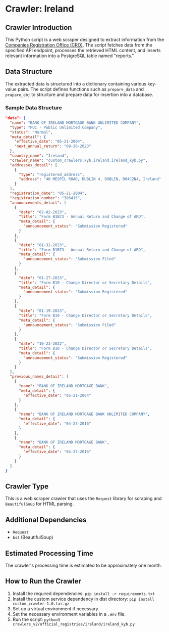 # Crawler: Ireland

## Crawler Introduction
This Python script is a web scraper designed to extract information from the [Companies Registration Office (CRO)](https://core.cro.ie/). The script fetches data from the specified API endpoint, processes the retrieved HTML content, and inserts relevant information into a PostgreSQL table named "reports."

## Data Structure
The extracted data is structured into a dictionary containing various key-value pairs. The script defines functions such as `prepare_data` and `prapare_obj` to structure and prepare data for insertion into a database.

### Sample Data Structure
```json
"data": {
  "name": "BANK OF IRELAND MORTGAGE BANK UNLIMITED COMPANY",
  "type": "PUC - Public Unlimited Company",
  "status": "Normal",
  "meta_detail": {
    "effective_date": "05-21-2004",
    "next_annual_return": "09-30-2023"
  },
  "country_name": "Ireland",
  "crawler_name": "custom_crawlers.kyb.ireland.ireland_kyb.py",
  "addresses_detail": [
    {
      "type": "registered_address",
      "address": "40 MESPIL ROAD, DUBLIN 4, DUBLIN, D04C2N4, Ireland"
    }
  ],
  "registration_date": "05-21-2004",
  "registration_number": "386415",
  "announcements_detail": [
    {
      "date": "02-02-2023",
      "title": "Form B1B73 - Annual Return and Change of ARD",
      "meta_detail": {
        "announcement_status": "Submission Registered"
      }
    },
    {
      "date": "01-31-2023",
      "title": "Form B1B73 - Annual Return and Change of ARD",
      "meta_detail": {
        "announcement_status": "Submission Filed"
      }
    },
    {
      "date": "01-27-2023",
      "title": "Form B10 - Change Director or Secretary Details",
      "meta_detail": {
        "announcement_status": "Submission Registered"
      }
    },
    {
      "date": "01-19-2023",
      "title": "Form B10 - Change Director or Secretary Details",
      "meta_detail": {
        "announcement_status": "Submission Filed"
      }
    },
    {
      "date": "10-23-2022",
      "title": "Form B10 - Change Director or Secretary Details",
      "meta_detail": {
        "announcement_status": "Submission Registered"
      }
    }
  ],
  "previous_names_detail": [
    {
      "name": "BANK OF IRELAND MORTGAGE BANK",
      "meta_detail": {
        "effective_date": "05-21-2004"
      }
    },
    {
      "name": "BANK OF IRELAND MORTGAGE BANK UNLIMITED COMPANY",
      "meta_detail": {
        "effective_date": "04-27-2016"
      }
    },
    {
      "name": "BANK OF IRELAND MORTGAGE BANK",
      "meta_detail": {
        "effective_date": "04-27-2016"
      }
    }
  ]
}
```


## Crawler Type
This is a web scraper crawler that uses the `Request` library for scraping and `BeautifulSoup` for HTML parsing.

## Additional Dependencies
- `Request`
- `bs4` (BeautifulSoup)

## Estimated Processing Time
The crawler's processing time is estimated to be approximately one month.

## How to Run the Crawler
1. Install the required dependencies: `pip install -r requirements.txt`
2. Install the custom service dependency in dist directory: `pip install custom_crawler-1.0.tar.gz` 
3. Set up a virtual environment if necessary.
4. Set the necessary environment variables in a `.env` file.
5. Run the script: `python3 crawlers_v2/official_registries/ireland/ireland_kyb.py`